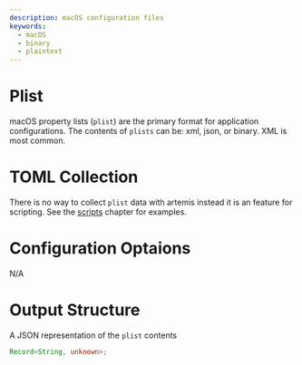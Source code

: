 ```yaml
---
description: macOS configuration files
keywords:
  - macOS
  - binary
  - plaintext
---
```


# Plist

macOS property lists (`plist`) are the primary format for application
configurations. The contents of `plists` can be: xml, json, or binary. XML is
most common.

# TOML Collection

There is no way to collect `plist` data with artemis instead it is an feature
for scripting. See the [scripts](../../examples/scripts.md) chapter for
examples.

# Configuration Optaions

N/A

# Output Structure

A JSON representation of the `plist` contents

```typescript
Record<String, unknown>;
```
